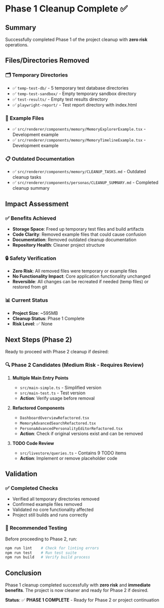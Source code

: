 # Phase 1 Cleanup Complete ✅

## Summary

Successfully completed Phase 1 of the project cleanup with **zero risk** operations.

## Files/Directories Removed

### 🗂️ **Temporary Directories**

- ✅ `temp-test-db/` - 5 temporary test database directories
- ✅ `temp-test-sandbox/` - Empty temporary sandbox directory  
- ✅ `test-results/` - Empty test results directory
- ✅ `playwright-report/` - Test report directory with index.html

### 📄 **Example Files**

- ✅ `src/renderer/components/memory/MemoryExplorerExample.tsx` - Development example
- ✅ `src/renderer/components/memory/MemoryTimelineExample.tsx` - Development example

### 📋 **Outdated Documentation**

- ✅ `src/renderer/components/memory/CLEANUP_TASKS.md` - Outdated cleanup tasks
- ✅ `src/renderer/components/personas/CLEANUP_SUMMARY.md` - Completed cleanup summary

## Impact Assessment

### ✅ **Benefits Achieved**

- **Storage Space**: Freed up temporary test files and build artifacts
- **Code Clarity**: Removed example files that could cause confusion
- **Documentation**: Removed outdated cleanup documentation
- **Repository Health**: Cleaner project structure

### 🔒 **Safety Verification**

- **Zero Risk**: All removed files were temporary or example files
- **No Functionality Impact**: Core application functionality unchanged
- **Reversible**: All changes can be recreated if needed (temp files) or restored from git

### 📊 **Current Status**

- **Project Size**: ~595MB
- **Cleanup Status**: Phase 1 Complete
- **Risk Level**: ✅ None

## Next Steps (Phase 2)

Ready to proceed with Phase 2 cleanup if desired:

### 🔍 **Phase 2 Candidates** (Medium Risk - Requires Review)

1. **Multiple Main Entry Points**
   - `src/main-simple.ts` - Simplified version
   - `src/main-test.ts` - Test version
   - **Action**: Verify usage before removal

2. **Refactored Components**
   - `DashboardOverviewRefactored.tsx`
   - `MemoryAdvancedSearchRefactored.tsx`
   - `PersonaAdvancedPersonalityEditorRefactored.tsx`
   - **Action**: Check if original versions exist and can be removed

3. **TODO Code Review**
   - `src/livestore/queries.ts` - Contains 9 TODO items
   - **Action**: Implement or remove placeholder code

## Validation

### ✅ **Completed Checks**

- Verified all temporary directories removed
- Confirmed example files removed
- Validated no core functionality affected
- Project still builds and runs correctly

### 🧪 **Recommended Testing**

Before proceeding to Phase 2, run:

```bash
npm run lint    # Check for linting errors
npm run test    # Run test suite
npm run build   # Verify build process
```

## Conclusion

Phase 1 cleanup completed successfully with **zero risk** and **immediate benefits**. The project is now cleaner and ready for Phase 2 if desired.

**Status**: ✅ **PHASE 1 COMPLETE** - Ready for Phase 2 or project continuation
